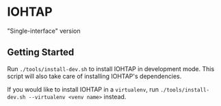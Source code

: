 # IOHTAP

"Single-interface" version

## Getting Started

Run `./tools/install-dev.sh` to install IOHTAP in development mode. This script
will also take care of installing IOHTAP's dependencies.

If you would like to install IOHTAP in a `virtualenv`, run
`./tools/install-dev.sh --virtualenv <venv name>` instead.
